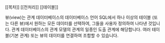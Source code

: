 [[목차]]
[[전처리]]
[[테이블]]

뷰(view)는 관계 데이터베이스의 데이터베이스 언어 SQL에서 하나 이상의 테이블 (또는 다른 뷰)에서 원하는 모든 데이터를 선택하여, 그들을 사용자 정의하여 나타낸 것입니다. 
관계 데이터베이스의 관계 모델의 관계의 일종인 도출 관계에 해당합니다. 
여러 테이블(기본 관계) 또는 뷰의 데이터를 연결하여 조합할 수 있습니다. 